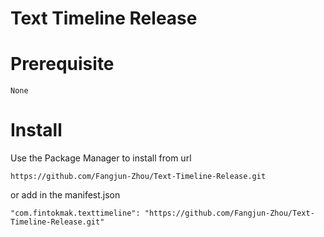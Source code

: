 # Text Timeline Release

# Prerequisite

```
None
```

# Install

Use the Package Manager to install from url

`https://github.com/Fangjun-Zhou/Text-Timeline-Release.git`

or add in the manifest.json

```
"com.fintokmak.texttimeline": "https://github.com/Fangjun-Zhou/Text-Timeline-Release.git"
```
